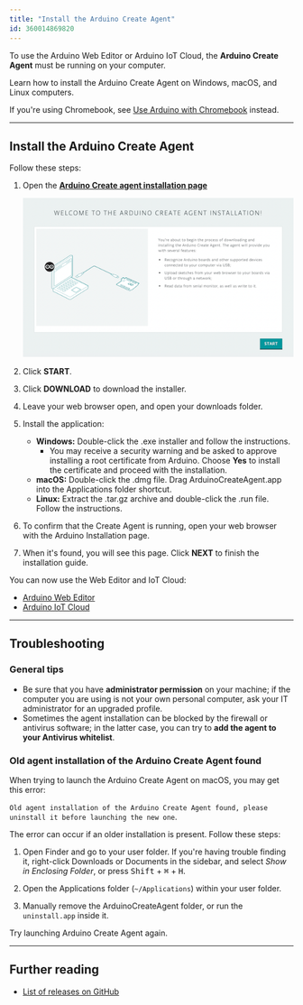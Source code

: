 ```yaml
---
title: "Install the Arduino Create Agent"
id: 360014869820
---
```


To use the Arduino Web Editor or Arduino IoT Cloud, the **Arduino Create Agent** must be running on your computer.

Learn how to install the Arduino Create Agent on Windows, macOS, and Linux computers.

If you're using Chromebook, see [Use Arduino with Chromebook](https://support.arduino.cc/hc/en-us/articles/360016495639-Use-Arduino-with-Chromebook) instead.

---

## Install the Arduino Create Agent

Follow these steps:

1. Open the **[Arduino Create agent installation page](https://create.arduino.cc/getting-started/plugin/welcome)**

   ![Arduino Create agent installation page](img/create-agent-install-start_600px.png)

1. Click **START**.

1. Click **DOWNLOAD** to download the installer.

1. Leave your web browser open, and open your downloads folder.

1. Install the application:

   * **Windows:** Double-click the .exe installer and follow the instructions.
     * You may receive a security warning and be asked to approve installing a root certificate from Arduino. Choose **Yes** to install the certificate and proceed with the installation.
   * **macOS:** Double-click the .dmg file. Drag ArduinoCreateAgent.app into the Applications folder shortcut.
   * **Linux:** Extract the .tar.gz archive and double-click the .run file. Follow the instructions.

1. To confirm that the Create Agent is running, open your web browser with the Arduino Installation page.

1. When it's found, you will see this page. Click **NEXT** to finish the installation guide.

You can now use the Web Editor and IoT Cloud:

* [Arduino Web Editor](https://create.arduino.cc/editor)
* [Arduino IoT Cloud](https://app.arduino.cc/)

---

## Troubleshooting

### General tips

* Be sure that you have **administrator permission** on your machine; if the computer you are using is not your own personal computer, ask your IT administrator for an upgraded profile.
* Sometimes the agent installation can be blocked by the firewall or antivirus software; in the latter case, you can try to **add the agent to your Antivirus whitelist**.

### Old agent installation of the Arduino Create Agent found

When trying to launch the Arduino Create Agent on macOS, you may get this error:

`Old agent installation of the Arduino Create Agent found, please uninstall it before launching the new one`.

The error can occur if an older installation is present. Follow these steps:

1. Open Finder and go to your user folder. If you're having trouble finding it, right-click Downloads or Documents in the sidebar, and select _Show in Enclosing Folder_, or press <kbd>Shift</kbd> + <kbd>⌘</kbd> + <kbd>H</kbd>.

2. Open the Applications folder (`~/Applications`) within your user folder.

3. Manually remove the ArduinoCreateAgent folder, or run the `uninstall.app` inside it.

Try launching Arduino Create Agent again.

---

## Further reading

* [List of releases on GitHub](https://github.com/arduino/arduino-create-agent/releases)

<p style="display:none;">
  Tags: como instalo la aplicacion
</p>
